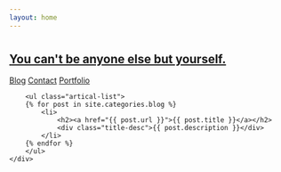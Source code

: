 ```yaml
---
layout: home
---
```


<div class="header">
 <h1><a href="/" Everland </a></h1>
 <h2>You can't be anyone else but yourself.</h2>
</div>

<div id="content">
 <div id="sidebar">
  <a href="/">Blog</a>
  <a href="/contact">Contact</a>
  <a href="/portfolio">Portfolio</a>
</div>

        <ul class="artical-list">
        {% for post in site.categories.blog %}
            <li>
                <h2><a href="{{ post.url }}">{{ post.title }}</a></h2>
                <div class="title-desc">{{ post.description }}</div>
            </li>
        {% endfor %}
        </ul>
    </div>
    
   <div class="aside">
    </div>
